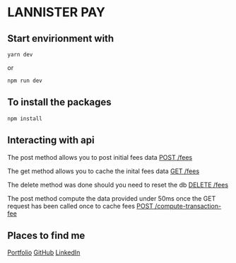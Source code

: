 # LANNISTER PAY

## Start envirionment with

`yarn dev`

or

`npm run dev`

## To install the packages

`npm install`

## Interacting with api

The post method allows you to post initial fees data
[POST /fees](https://lannister-payng.herokuapp.com/fees)

The get method allows you to cache the inital fees data
[GET /fees](https://lannister-payng.herokuapp.com/fees)

The delete method was done should you need to reset the db
[DELETE /fees](https://lannister-payng.herokuapp.com/fees)

The post method compute the data provided under 50ms once the GET request has been called once to cache fees
[POST /compute-transaction-fee](https://lannister-payng.herokuapp.com/compute-transaction-fee)

## Places to find me

[Portfolio](https://gerald.vercel.app)
[GitHub](https://github.com/lucignation)
[LinkedIn](https://linkedin.com/in/geraldolumide)

